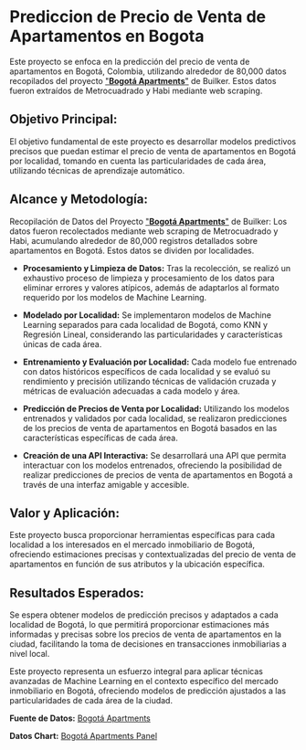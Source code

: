 # Prediccion de Precio de Venta de Apartamentos en Bogota

Este proyecto se enfoca en la predicción del precio de venta de apartamentos en Bogotá, Colombia, utilizando alrededor de 80,000 datos recopilados del proyecto ["**Bogotá Apartments**"](https://github.com/builker-col/bogota-apartments) de Builker. Estos datos fueron extraídos de Metrocuadrado y Habi mediante web scraping.

## Objetivo Principal:
El objetivo fundamental de este proyecto es desarrollar modelos predictivos precisos que puedan estimar el precio de venta de apartamentos en Bogotá por localidad, tomando en cuenta las particularidades de cada área, utilizando técnicas de aprendizaje automático.

## Alcance y Metodología:
Recopilación de Datos del Proyecto ["**Bogotá Apartments**"](https://github.com/builker-col/bogota-apartments) de Builker:
Los datos fueron recolectados mediante web scraping de Metrocuadrado y Habi, acumulando alrededor de 80,000 registros detallados sobre apartamentos en Bogotá. Estos datos se dividen por localidades.

* **Procesamiento y Limpieza de Datos:**
Tras la recolección, se realizó un exhaustivo proceso de limpieza y procesamiento de los datos para eliminar errores y valores atípicos, además de adaptarlos al formato requerido por los modelos de Machine Learning.

* **Modelado por Localidad:**
Se implementaron modelos de Machine Learning separados para cada localidad de Bogotá, como KNN y Regresión Lineal, considerando las particularidades y características únicas de cada área.

* **Entrenamiento y Evaluación por Localidad:**
Cada modelo fue entrenado con datos históricos específicos de cada localidad y se evaluó su rendimiento y precisión utilizando técnicas de validación cruzada y métricas de evaluación adecuadas a cada modelo y área.

* **Predicción de Precios de Venta por Localidad:**
Utilizando los modelos entrenados y validados por cada localidad, se realizaron predicciones de los precios de venta de apartamentos en Bogotá basados en las características específicas de cada área.

* **Creación de una API Interactiva:**
Se desarrollará una API que permita interactuar con los modelos entrenados, ofreciendo la posibilidad de realizar predicciones de precios de venta de apartamentos en Bogotá a través de una interfaz amigable y accesible.

## Valor y Aplicación:
Este proyecto busca proporcionar herramientas específicas para cada localidad a los interesados en el mercado inmobiliario de Bogotá, ofreciendo estimaciones precisas y contextualizadas del precio de venta de apartamentos en función de sus atributos y la ubicación específica.

## Resultados Esperados:
Se espera obtener modelos de predicción precisos y adaptados a cada localidad de Bogotá, lo que permitirá proporcionar estimaciones más informadas y precisas sobre los precios de venta de apartamentos en la ciudad, facilitando la toma de decisiones en transacciones inmobiliarias a nivel local.

Este proyecto representa un esfuerzo integral para aplicar técnicas avanzadas de Machine Learning en el contexto específico del mercado inmobiliario en Bogotá, ofreciendo modelos de predicción ajustados a las particularidades de cada área de la ciudad.

**Fuente de Datos:** [Bogotá Apartments](https://github.com/builker-col/bogota-apartments)

**Datos Chart:** [Bogotá Apartments Panel](https://builker-col.github.io/bogota-apartments/)